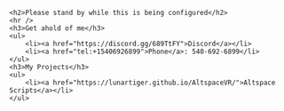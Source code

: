 <!--<ul>-->
	<h2>Please stand by while this is being configured</h2>
	<hr />
	<h3>Get ahold of me</h3>
	<ul>
		<li><a href="https://discord.gg/689TtFY">Discord</a></li>
		<li><a href="tel:+15406926899">Phone</a>: 540-692-6899</li>
	</ul>
	<h3>My Projects</h3>
	<ul>
		<li><a href="https://lunartiger.github.io/AltspaceVR/">Altspace Scripts</a></li>
	</ul>
<!--</ul>-->

